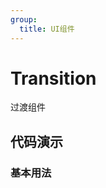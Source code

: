 ```yaml
---
group:
  title: UI组件
---
```


# Transition

过渡组件

## 代码演示

### 基本用法

<code src="./demo/basic.tsx"></code>

<API src="./index.tsx"></API>
